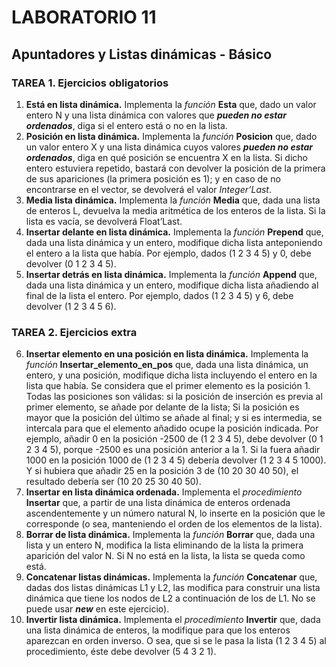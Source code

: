 # LABORATORIO 11
## Apuntadores y Listas dinámicas - Básico
### TAREA 1. Ejercicios obligatorios
1. **Está en lista dinámica.** Implementa la _función_ **Esta** que, dado un valor entero N y una lista
dinámica con valores que _**pueden no estar ordenados**_, diga si el entero está o no en la lista.
2. **Posición en lista dinámica.** Implementa la _función_ **Posicion** que, dado un valor entero X y una
lista dinámica cuyos valores _**pueden no estar ordenados**_, diga en qué posición se encuentra X
en la lista. Si dicho entero estuviera repetido, bastará con devolver la posición de la primera
de sus apariciones (la primera posición es 1); y en caso de no encontrarse en el vector, se
devolverá el valor _Integer’Last_.
3. **Media lista dinámica.** Implementa la _función_ **Media** que, dada una lista de enteros L, devuelva
la media aritmética de los enteros de la lista. Si la lista es vacía, se devolverá Float’Last.
4. **Insertar delante en lista dinámica.** Implementa la _función_ **Prepend** que, dada una lista
dinámica y un entero, modifique dicha lista anteponiendo el entero a la lista que había. Por
ejemplo, dados (1 2 3 4 5) y 0, debe devolver (0 1 2 3 4 5).
5. **Insertar detrás en lista dinámica.** Implementa la _función_ **Append** que, dada una lista dinámica
y un entero, modifique dicha lista añadiendo al final de la lista el entero. Por ejemplo, dados
(1 2 3 4 5) y 6, debe devolver (1 2 3 4 5 6).
### TAREA 2. Ejercicios extra
6. **Insertar elemento en una posición en lista dinámica.** Implementa la _función_
**Insertar_elemento_en_pos** que, dada una lista dinámica, un entero, y una posición,
modifique dicha lista incluyendo el entero en la lista que había. Se considera que el primer
elemento es la posición 1. Todas las posiciones son válidas: si la posición de inserción es previa
al primer elemento, se añade por delante de la lista; Si la posición es mayor que la posición
del último se añade al final; y si es intermedia, se intercala para que el elemento añadido
ocupe la posición indicada. Por ejemplo, añadir 0 en la posición -2500 de (1 2 3 4 5), debe
devolver (0 1 2 3 4 5), porque -2500 es una posición anterior a la 1. Si la fuera añadir 1000 en
la posición 1000 de (1 2 3 4 5) debería devolver (1 2 3 4 5 1000). Y si hubiera que añadir 25 en
la posición 3 de (10 20 30 40 50), el resultado debería ser (10 20 25 30 40 50).
7. **Insertar en lista dinámica ordenada.** Implementa el _procedimiento_ **Insertar** que, a partir de
una lista dinámica de enteros ordenada ascendentemente y un número natural N, lo inserte
en la posición que le corresponde (o sea, manteniendo el orden de los elementos de la lista).
8. **Borrar de lista dinámica.** Implementa la _función_ **Borrar** que, dada una lista y un entero N,
modifica la lista eliminando de la lista la primera aparición del valor N. Si N no está en la lista,
la lista se queda como está.
9. **Concatenar listas dinámicas.** Implementa la _función_ **Concatenar** que, dadas dos listas
dinámicas L1 y L2, las modifica para construir una lista dinámica que tiene los nodos de L2 a
continuación de los de L1. No se puede usar _**new**_ en este ejercicio).
10. **Invertir lista dinámica.** Implementa el _procedimiento_ **Invertir** que, dada una lista dinámica de
enteros, la modifique para que los enteros aparezcan en orden inverso. O sea, que si se le
pasa la lista (1 2 3 4 5) al procedimiento, éste debe devolver (5 4 3 2 1).
